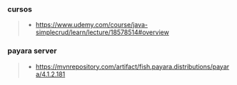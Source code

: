 ### cursos
>- https://www.udemy.com/course/java-simplecrud/learn/lecture/18578514#overview

### payara server
>- https://mvnrepository.com/artifact/fish.payara.distributions/payara/4.1.2.181
